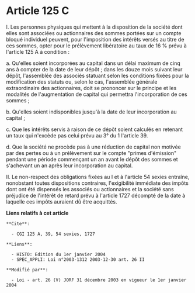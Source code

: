 # Article 125 C

I. Les personnes physiques qui mettent à la disposition de la société dont elles sont associées ou actionnaires des sommes
portées sur un compte bloqué individuel peuvent, pour l'imposition des intérêts versés au titre de ces sommes, opter pour le
prélèvement libératoire au taux de 16 % prévu à l'article 125 A à condition :

a. Qu'elles soient incorporées au capital dans un délai maximum de cinq ans à compter de la date de leur dépôt ; dans les
douze mois suivant leur dépôt, l'assemblée des associés statuant selon les conditions fixées pour la modification des statuts
ou, selon le cas, l'assemblée générale extraordinaire des actionnaires, doit se prononcer sur le principe et les modalités de
l'augmentation de capital qui permettra l'incorporation de ces sommes ;

b. Qu'elles soient indisponibles jusqu'à la date de leur incorporation au capital ;

c. Que les intérêts servis à raison de ce dépôt soient calculés en retenant un taux qui n'excède pas celui prévu au 3° du 1
l'article 39.

d. Que la société ne procède pas à une réduction de capital non motivée par des pertes ou à un prélèvement sur le compte
"primes d'émission" pendant une période commençant un an avant le dépôt des sommes et s'achevant un an après leur
incorporation au capital.

II. Le non-respect des obligations fixées au I et à l'article 54 sexies entraîne, nonobstant toutes dispositions contraires,
l'exigibilité immédiate des impôts dont ont été dispensés les associés ou actionnaires et la société sans préjudice de
l'intérêt de retard prévu à l'article 1727 décompté de la date à laquelle ces impôts auraient dû être acquittés.

**Liens relatifs à cet article**

	**Cite**:

	  - CGI 125 A, 39, 54 sexies, 1727

	**Liens**:

	  - HISTO: Edition du 1er janvier 2004
	  - SPEC_APPLI: Loi n°2003-1312 2003-12-30 art. 26 II

	**Modifié par**:

	  - Loi - art. 26 (V) JORF 31 décembre 2003 en vigueur le 1er janvier 2004
